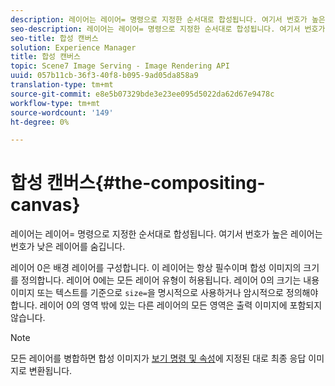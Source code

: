 ```yaml
---
description: 레이어는 레이어= 명령으로 지정한 순서대로 합성됩니다. 여기서 번호가 높은 레이어는 번호가 낮은 레이어를 숨깁니다.
seo-description: 레이어는 레이어= 명령으로 지정한 순서대로 합성됩니다. 여기서 번호가 높은 레이어는 번호가 낮은 레이어를 숨깁니다.
seo-title: 합성 캔버스
solution: Experience Manager
title: 합성 캔버스
topic: Scene7 Image Serving - Image Rendering API
uuid: 057b11cb-36f3-40f8-b095-9ad05da858a9
translation-type: tm+mt
source-git-commit: e8e5b07329bde3e23ee095d5022da62d67e9478c
workflow-type: tm+mt
source-wordcount: '149'
ht-degree: 0%

---
```



# 합성 캔버스{#the-compositing-canvas}

레이어는 레이어= 명령으로 지정한 순서대로 합성됩니다. 여기서 번호가 높은 레이어는 번호가 낮은 레이어를 숨깁니다.

레이어 0은 배경 레이어를 구성합니다. 이 레이어는 항상 필수이며 합성 이미지의 크기를 정의합니다. 레이어 0에는 모든 레이어 유형이 허용됩니다. 레이어 0의 크기는 내용 이미지 또는 텍스트를 기준으로 `size=`을 명시적으로 사용하거나 암시적으로 정의해야 합니다. 레이어 0의 영역 밖에 있는 다른 레이어의 모든 영역은 출력 이미지에 포함되지 않습니다.

>[!NOTE]
>
>모든 레이어를 병합하면 합성 이미지가 [보기 명령 및 속성](../../../../../../is-api/http-ref/image-serving-api-ref/c-http-protocol-reference/c-syntax-and-features/c-command-overview/r-view-commands-and-attributes.md#reference-8b3d637d080a47a4ba669a7f0de2ba90)에 지정된 대로 최종 응답 이미지로 변환됩니다.

